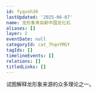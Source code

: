 ```yaml
---
id: fyqvoh30
lastUpdated: '2025-06-07'
name: 龙形象来自新中国龙化石
aliases: []
layer: 2
eventDate: null
categoryId: cat_7hqnYMGY
tagIds: []
timelineEvents: []
relations: []
titledLinks: []
---
```

试图解释龙形象来源的众多理论之一。

